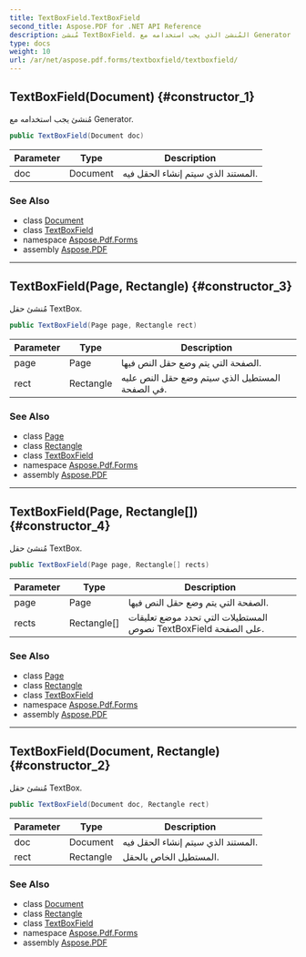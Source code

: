 ```yaml
---
title: TextBoxField.TextBoxField
second_title: Aspose.PDF for .NET API Reference
description: مُنشئ TextBoxField. المُنشئ الذي يجب استخدامه مع Generator
type: docs
weight: 10
url: /ar/net/aspose.pdf.forms/textboxfield/textboxfield/
---
```

## TextBoxField(Document) {#constructor_1}

مُنشئ يجب استخدامه مع Generator.

```csharp
public TextBoxField(Document doc)
```

| Parameter | Type | Description |
| --- | --- | --- |
| doc | Document | المستند الذي سيتم إنشاء الحقل فيه. |

### See Also

* class [Document](../../../aspose.pdf/document/)
* class [TextBoxField](../)
* namespace [Aspose.Pdf.Forms](../../../aspose.pdf.forms/)
* assembly [Aspose.PDF](../../../)

---

## TextBoxField(Page, Rectangle) {#constructor_3}

مُنشئ حقل TextBox.

```csharp
public TextBoxField(Page page, Rectangle rect)
```

| Parameter | Type | Description |
| --- | --- | --- |
| page | Page | الصفحة التي يتم وضع حقل النص فيها. |
| rect | Rectangle | المستطيل الذي سيتم وضع حقل النص عليه في الصفحة. |

### See Also

* class [Page](../../../aspose.pdf/page/)
* class [Rectangle](../../../aspose.pdf/rectangle/)
* class [TextBoxField](../)
* namespace [Aspose.Pdf.Forms](../../../aspose.pdf.forms/)
* assembly [Aspose.PDF](../../../)

---

## TextBoxField(Page, Rectangle[]) {#constructor_4}

مُنشئ حقل TextBox.

```csharp
public TextBoxField(Page page, Rectangle[] rects)
```

| Parameter | Type | Description |
| --- | --- | --- |
| page | Page | الصفحة التي يتم وضع حقل النص فيها. |
| rects | Rectangle[] | المستطيلات التي تحدد موضع تعليقات نصوص TextBoxField على الصفحة. |

### See Also

* class [Page](../../../aspose.pdf/page/)
* class [Rectangle](../../../aspose.pdf/rectangle/)
* class [TextBoxField](../)
* namespace [Aspose.Pdf.Forms](../../../aspose.pdf.forms/)
* assembly [Aspose.PDF](../../../)

---

## TextBoxField(Document, Rectangle) {#constructor_2}

مُنشئ حقل TextBox.

```csharp
public TextBoxField(Document doc, Rectangle rect)
```

| Parameter | Type | Description |
| --- | --- | --- |
| doc | Document | المستند الذي سيتم إنشاء الحقل فيه. |
| rect | Rectangle | المستطيل الخاص بالحقل. |

### See Also

* class [Document](../../../aspose.pdf/document/)
* class [Rectangle](../../../aspose.pdf/rectangle/)
* class [TextBoxField](../)
* namespace [Aspose.Pdf.Forms](../../../aspose.pdf.forms/)
* assembly [Aspose.PDF](../../../)